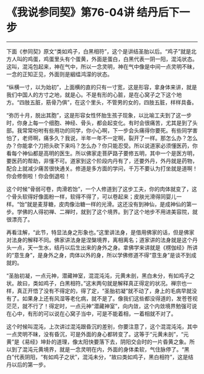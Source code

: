 # 《我说参同契》第76-04讲 结丹后下一步

------

下面《参同契》原文“类如鸡子，白黑相符”，这个是讲结圣胎以后。“鸡子”就是北方人叫的鸡蛋，鸡蛋里头有个蛋黄，外面是蛋白，白黑代表一阴一阳，混沌状态。这叫，混沌包起来，神在气中，所以一念灵明，神在气中像是中间一点灵明不昧，一念的正知正见，外面则是絪缊鸿濛的状态。

“纵横一寸，以为始初”，上面横的直的只有一寸宽，这是形容，拿身体来讲，就是我们中国人的方寸之地，就是心。不是有形的心脏，是在心窝子之下这个地方。“四肢五脏，筋骨乃俱”，在这个里头，不管男的女的，四肢五脏，样样具备。

“弥历十月，脱出其胞”，这是形容女性怀胎生孩子现象，以比喻工夫到了这一步时，你身上每一个细胞、神经、骨头，都会起变化。有时会很痛苦，尤其是到了头部。我常常吩咐有些用功的同学，你小心啊，下一步会头痛得你要死。有些同学害怕了，老师啊，痛多久？我说，半年一年不一定啊，裂开了一样。那怎么办？怎么办？你能拿个刀把头砍下来吗？怎么办？你只能忍受。所以说道家必须懂医药，你看每个神仙都是高明的医生。所以佛家走菩萨路子要修五明，其中一个是医方明，要医药的帮助，非懂不可。道家到这个阶段内丹有了，还要外丹，外丹就是药物，配合上就减少痛苦很快通关。修道是多方面的学问，千万不要认为打坐就是道啊！你会修倒啦！你会倒退啦！

这个时候“骨弱可卷，肉滑若饴”，一个人修道到了这步工夫，你的肉体就变了，这个骨头软得好像面粉一样，软得不得了，可以卷起来；皮肤光滑得同婴儿一样。“饴”就是麦芽糖，皮肉像治糖一样的光滑。这还没有到神仙，是成神仙的第一步。学佛的人得初禅、二禅时，就到了这个境界。到了这个地步不用进美容院，就很漂亮了。

再看注解，“此节，特显法身之形象也。”这里讲法身，是借用佛家的话，但是佛家对法身的解释不同。佛家讲法身是涅槃境界，离相离名；道家讲的法身就是这个丹头一点，天一生水，结丹以后生出来的身外之身。拿佛学来讲就是《楞伽经》所讲的“意生身”，是身外之身，肉体以外的身，所以学佛修道不得“意生身”是谈不到成就的。

“圣胎初凝，一点元神，潜藏神室，混混沌沌，元黄未剖，黑白未分，有如鸡子之状。故曰，类如鸡子，白黑相符。”这末两句就是解释真正得定的状况。禅宗也一样，真正开悟了没有不得定的，得了定，“圣胎初凝”就不动了，身上的毛病早就没有了。如果身上还有风湿等老化病，就不是了。像我们这些都没得道的，发苍苍视茫茫，就不行了！得定时，一点元神“潜藏神室”，向内敛，这个内敛境界勉强可说在心中，有形的可以说在心窝子当中，可是不能着相，一着相就不对了。

这个时候叫混沌，上次讲过混沌跟昏沉的差别，你要注意了，这个混混沌沌，其中一点灵明不昧，没有昏沉，可是外面的身心都转变了。这等于“元黄未剖”，“元黄”是《易经》坤卦的道理，像太阳快要落下去，阴阳交会时的一片昏黄之象。所以到了混沌元黄境界，就是一念灵明在内，外面的身体柔软，气住脉停了。“黑白”代表阴阳，“有如鸡子之状”，混沌未分，“故曰类如鸡子，黑白相符”，这是结丹以后的第一步。